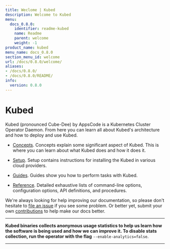 ```yaml
---
title: Weclome | Kubed
description: Welcome to Kubed
menu:
  docs_0.8.0:
    identifier: readme-kubed
    name: Readme
    parent: welcome
    weight: -1
product_name: kubed
menu_name: docs_0.8.0
section_menu_id: welcome
url: /docs/0.8.0/welcome/
aliases:
- /docs/0.8.0/
- /docs/0.8.0/README/
info:
  version: 0.8.0
---
```


# Kubed
Kubed (pronounced Cube-Dee) by AppsCode is a Kubernetes Cluster Operator Daemon. From here you can learn all about Kubed's architecture and how to deploy and use Kubed.

- [Concepts](/docs/0.8.0/concepts/). Concepts explain some significant aspect of Kubed. This is where you can learn about what Kubed does and how it does it.

- [Setup](/docs/0.8.0/setup/). Setup contains instructions for installing
  the Kubed in various cloud providers.

- [Guides](/docs/0.8.0/guides/). Guides show you how to perform tasks with Kubed.

- [Reference](/docs/0.8.0/reference/). Detailed exhaustive lists of
command-line options, configuration options, API definitions, and procedures.

We're always looking for help improving our documentation, so please don't hesitate to [file an issue](https://github.com/appscode/kubed/issues/new) if you see some problem. Or better yet, submit your own [contributions](/docs/0.8.0/CONTRIBUTING) to help
make our docs better.

---

**Kubed binaries collects anonymous usage statistics to help us learn how the software is being used and how we can improve it. To disable stats collection, run the operator with the flag** `--enable-analytics=false`.

---
